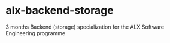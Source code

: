 # alx-backend-storage
3 months Backend (storage) specialization for the ALX Software Engineering programme
